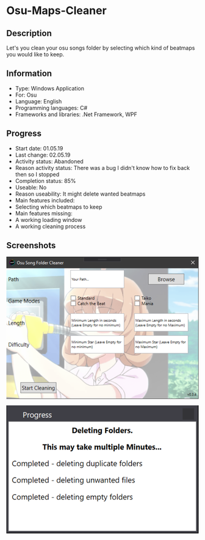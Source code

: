 # Osu-Maps-Cleaner
 
## Description
Let's you clean your osu songs folder by selecting which kind of beatmaps you would like to keep.


## Information
- Type: Windows Application
- For: Osu
- Language: English
- Programming languages: C#
- Frameworks and libraries: .Net Framework, WPF


## Progress
- Start date: 01.05.19
- Last change: 02.05.19
- Activity status: Abandoned
- Reason activity status: There was a bug I didn't know how to fix back then so I stopped
- Completion status: 85%
- Useable: No
- Reason useability: It might delete wanted beatmaps
- Main features included: 
 - Selecting which beatmaps to keep
- Main features missing: 
 - A working loading window
 - A working cleaning process


## Screenshots
![](/Screenshots/Main%20Window.png)

![](/Screenshots/Loading%20Window.png)

